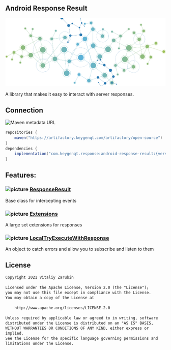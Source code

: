 ## Android Response Result

![picture](https://github.com/keygenqt/android-response-result/blob/master/data/just-image.png?raw=true)

A library that makes it easy to interact with server responses.

## Connection

![Maven metadata URL](https://img.shields.io/maven-metadata/v?metadataUrl=https%3A%2F%2Fartifactory.keygenqt.com%2Fartifactory%2Fopen-source%2Fcom%2Fkeygenqt%2Fresponse%2Fandroid-response-result%2Fmaven-metadata.xml)

```gradle
repositories {
    maven("https://artifactory.keygenqt.com/artifactory/open-source")
}
dependencies {
    implementation("com.keygenqt.response:android-response-result:{version}")
}
```

## Features:

### ![picture](https://github.com/google/material-design-icons/blob/master/png/action/sync_alt/materialicons/18dp/1x/baseline_sync_alt_black_18dp.png?raw=true) [ResponseResult](https://keygenqt.github.io/android-response-result/ResponseResult)
Base class for intercepting events

### ![picture](https://github.com/google/material-design-icons/blob/master/png/action/extension/materialicons/18dp/1x/baseline_extension_black_18dp.png?raw=true) [Extensions](https://keygenqt.github.io/android-response-result/Extensions)
A large set extensions for responses

### ![picture](https://github.com/google/material-design-icons/blob/master/png/action/note_add/materialicons/18dp/1x/baseline_note_add_black_18dp.png?raw=true) [LocalTryExecuteWithResponse](https://keygenqt.github.io/android-response-result/LocalTryExecuteWithResponse)
An object to catch errors and allow you to subscribe and listen to them

## License

```
Copyright 2021 Vitaliy Zarubin

Licensed under the Apache License, Version 2.0 (the "License");
you may not use this file except in compliance with the License.
You may obtain a copy of the License at

    http://www.apache.org/licenses/LICENSE-2.0

Unless required by applicable law or agreed to in writing, software
distributed under the License is distributed on an "AS IS" BASIS,
WITHOUT WARRANTIES OR CONDITIONS OF ANY KIND, either express or implied.
See the License for the specific language governing permissions and
limitations under the License.
```